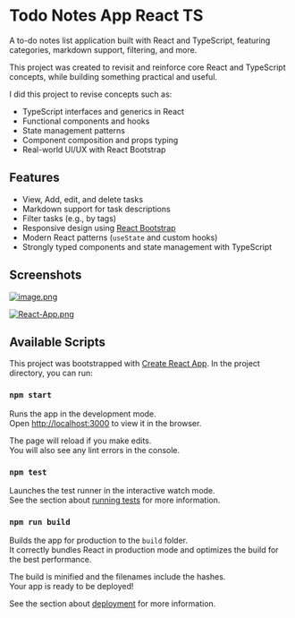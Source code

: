 # Todo Notes App React TS

A to-do notes list application built with React and TypeScript, featuring categories, markdown support, filtering, and more.

This project was created to revisit and reinforce core React and TypeScript concepts, while building something practical and useful.

I did this project to revise concepts such as:
- TypeScript interfaces and generics in React
- Functional components and hooks
- State management patterns
- Component composition and props typing
- Real-world UI/UX with React Bootstrap

## Features

- View, Add, edit, and delete tasks
- Markdown support for task descriptions
- Filter tasks (e.g., by tags)
- Responsive design using [React Bootstrap](https://react-bootstrap.github.io/)
- Modern React patterns (`useState` and custom hooks)
- Strongly typed components and state management with TypeScript

## Screenshots

[![image.png](https://i.postimg.cc/cLBM0zW8/image.png)](https://postimg.cc/RWqnTXNM)

[![React-App.png](https://i.postimg.cc/LXWPCBV5/React-App.png)](https://postimg.cc/ftxkkdpQ)

## Available Scripts

This project was bootstrapped with [Create React App](https://github.com/facebook/create-react-app).
In the project directory, you can run:

### `npm start`

Runs the app in the development mode.\
Open [http://localhost:3000](http://localhost:3000) to view it in the browser.

The page will reload if you make edits.\
You will also see any lint errors in the console.

### `npm test`

Launches the test runner in the interactive watch mode.\
See the section about [running tests](https://facebook.github.io/create-react-app/docs/running-tests) for more information.

### `npm run build`

Builds the app for production to the `build` folder.\
It correctly bundles React in production mode and optimizes the build for the best performance.

The build is minified and the filenames include the hashes.\
Your app is ready to be deployed!

See the section about [deployment](https://facebook.github.io/create-react-app/docs/deployment) for more information.
